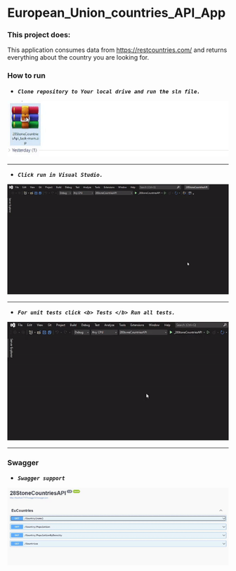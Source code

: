 # European_Union_countries_API_App

### This project does:
This application consumes data from
https://restcountries.com/ and returns everything about the country you are looking for.

### How to run
- ***`Clone repository to Your local drive and run the sln file.`***

![Alt Text](https://github.com/Raitis-Silins/28StoneCountriesApi_task/blob/main/assets/UnZip.gif)

---

- ***`Click run in Visual Studio.`***

![Alt Text](https://github.com/Raitis-Silins/28StoneCountriesApi_task/blob/main/assets/start.gif)

---

- ***`For unit tests click <b> Tests </b> Run all tests.`***

![Alt Text](https://github.com/Raitis-Silins/28StoneCountriesApi_task/blob/main/assets/xTests.gif)

---

### Swagger
- ***`Swagger support`***

![Alt Text](https://github.com/Raitis-Silins/28StoneCountriesApi_task/blob/main/assets/swagger.gif)
